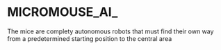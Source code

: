 # MICROMOUSE_AI_
The mice are complety autonomous robots that must find their own way from a predetermined starting position to the central area
